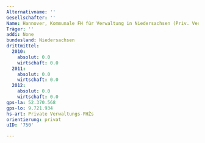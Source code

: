 ```yaml
---
Alternativname: ''
Gesellschafter: ''
Name: Hannover, Kommunale FH für Verwaltung in Niedersachsen (Priv. Verw-FH)
Träger: ''
addi: None
bundesland: Niedersachsen
drittmittel:
  2010:
    absolut: 0.0
    wirtschaft: 0.0
  2011:
    absolut: 0.0
    wirtschaft: 0.0
  2012:
    absolut: 0.0
    wirtschaft: 0.0
gps-la: 52.370.568
gps-lo: 9.721.934
hs-art: Private Verwaltungs-FHŽs
orientierung: privat
uID: '750'

---
```


